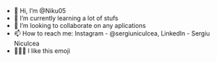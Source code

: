 - 👋 Hi, I’m @Niku05
- 🌱 I’m currently learning a lot of stufs
- 💞️ I’m looking to collaborate on any aplications
- 📫 How to reach me: Instagram - @sergiuniculcea, LinkedIn - Sergiu Niculcea
- 🧑🏼‍💻 I like this emoji
